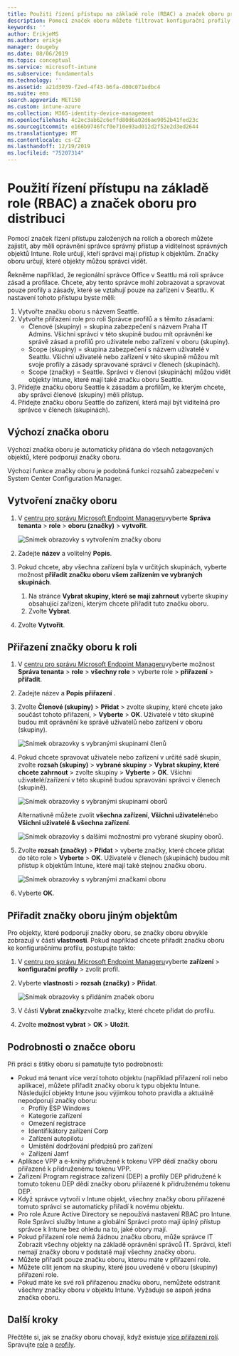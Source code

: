 ```yaml
---
title: Použití řízení přístupu na základě role (RBAC) a značek oboru pro distribuci v Intune | Microsoft Docs
description: Pomocí značek oboru můžete filtrovat konfigurační profily pro konkrétní role.
keywords: ''
author: ErikjeMS
ms.author: erikje
manager: dougeby
ms.date: 08/06/2019
ms.topic: conceptual
ms.service: microsoft-intune
ms.subservice: fundamentals
ms.technology: ''
ms.assetid: a21d3039-f2ed-4f43-b6fa-d00c071edbc4
ms.suite: ems
search.appverid: MET150
ms.custom: intune-azure
ms.collection: M365-identity-device-management
ms.openlocfilehash: 4c2ec3ab62c6effd80d6a02d6ae9052b41fed23c
ms.sourcegitcommit: e166b9746fcf0e710e93ad012d2f52e2d3ed2644
ms.translationtype: MT
ms.contentlocale: cs-CZ
ms.lasthandoff: 12/19/2019
ms.locfileid: "75207314"
---
```

# <a name="use-role-based-access-control-rbac-and-scope-tags-for-distributed-it"></a>Použití řízení přístupu na základě role (RBAC) a značek oboru pro distribuci

Pomocí značek řízení přístupu založených na rolích a oborech můžete zajistit, aby měli oprávnění správce správný přístup a viditelnost správných objektů Intune. Role určují, kteří správci mají přístup k objektům. Značky oboru určují, které objekty můžou správci vidět.

Řekněme například, že regionální správce Office v Seattlu má roli správce zásad a profilace. Chcete, aby tento správce mohl zobrazovat a spravovat pouze profily a zásady, které se vztahují pouze na zařízení v Seattlu. K nastavení tohoto přístupu byste měli:

1. Vytvořte značku oboru s názvem Seattle.
2. Vytvořte přiřazení role pro roli Správce profilů a s těmito zásadami: 
    - Členové (skupiny) = skupina zabezpečení s názvem Praha IT Admins. Všichni správci v této skupině budou mít oprávnění ke správě zásad a profilů pro uživatele nebo zařízení v oboru (skupiny).
    - Scope (skupiny) = skupina zabezpečení s názvem uživatelé v Seattlu. Všichni uživatelé nebo zařízení v této skupině můžou mít svoje profily a zásady spravované správci v členech (skupinách). 
    - Scope (značky) = Seattle. Správci v členovi (skupinách) můžou vidět objekty Intune, které mají také značku oboru Seattle.
3. Přidejte značku oboru Seattle k zásadám a profilům, ke kterým chcete, aby správci členové (skupiny) měli přístup.
4. Přidejte značku oboru Seattle do zařízení, která mají být viditelná pro správce v členech (skupinách). 

## <a name="default-scope-tag"></a>Výchozí značka oboru
Výchozí značka oboru je automaticky přidána do všech netagovaných objektů, které podporují značky oboru.

Výchozí funkce značky oboru je podobná funkci rozsahů zabezpečení v System Center Configuration Manager. 

## <a name="to-create-a-scope-tag"></a>Vytvoření značky oboru

1. V [centru pro správu Microsoft Endpoint Manageru](https://go.microsoft.com/fwlink/?linkid=2109431)vyberte **Správa tenanta** > **role** > **oboru (značky)** > **vytvořit**.

    ![Snímek obrazovky s vytvořením značky oboru](./media/scope-tags/create-scope-tag.png)

2. Zadejte **název** a volitelný **Popis**.
3. Pokud chcete, aby všechna zařízení byla v určitých skupinách, vyberte možnost **přiřadit značku oboru všem zařízením ve vybraných skupinách**.
    1. Na stránce **Vybrat skupiny, které se mají zahrnout** vyberte skupiny obsahující zařízení, kterým chcete přiřadit tuto značku oboru.
    2. Zvolte **Vybrat**.
4. Zvolte **Vytvořit**.

## <a name="to-assign-a-scope-tag-to-a-role"></a>Přiřazení značky oboru k roli

1. V [centru pro správu Microsoft Endpoint Manageru](https://go.microsoft.com/fwlink/?linkid=2109431)vyberte možnost **Správa tenanta** > **role** > **všechny role** > vyberte role > **přiřazení** > **přiřadit**.
2. Zadejte název a **Popis** **přiřazení** .
3. Zvolte **Členové (skupiny)** > **Přidat** > zvolte skupiny, které chcete jako součást tohoto přiřazení, > **Vyberte** > **OK**. Uživatelé v této skupině budou mít oprávnění ke správě uživatelů nebo zařízení v oboru (skupiny).

    ![Snímek obrazovky s vybranými skupinami členů](./media/scope-tags/select-member-groups.png)

4. Pokud chcete spravovat uživatele nebo zařízení v určité sadě skupin, zvolte **rozsah (skupiny)** > **vybrané skupiny** > **Vybrat skupiny, které chcete zahrnout** > zvolte skupiny > **Vyberte** > **OK**. Všichni uživatelé/zařízení v této skupině budou spravováni správci v členech (skupině).

    ![Snímek obrazovky s vybranými skupinami oborů](./media/scope-tags/select-scope-groups.png)

    Alternativně můžete zvolit **všechna zařízení**, **Všichni uživatelé**nebo **Všichni uživatelé & všechna zařízení**.

    ![Snímek obrazovky s dalšími možnostmi pro vybrané skupiny oborů.](./media/scope-tags/scope-group-other-options.png)
    
5. Zvolte **rozsah (značky)** > **Přidat** > vyberte značky, které chcete přidat do této role > **Vyberte** > **OK**. Uživatelé v členech (skupinách) budou mít přístup k objektům Intune, které mají také stejnou značku oboru.

    ![Snímek obrazovky s vybranými značkami oboru](./media/scope-tags/select-scope-tags.png)

6. Vyberte **OK**. 

## <a name="assign-scope-tags-to-other-objects"></a>Přiřadit značky oboru jiným objektům

Pro objekty, které podporují značky oboru, se značky oboru obvykle zobrazují v části **vlastnosti**. Pokud například chcete přiřadit značku oboru ke konfiguračnímu profilu, postupujte takto:

1. V [centru pro správu Microsoft Endpoint Manageru](https://go.microsoft.com/fwlink/?linkid=2109431)vyberte **zařízení** > **konfigurační profily** > zvolit profil.

2. Vyberte **vlastnosti** > **rozsah (značky)** > **Přidat**.

    ![Snímek obrazovky s přidáním značek oboru](./media/scope-tags/add-scope-tags.png)

3. V části **Vybrat značky**zvolte značky, které chcete přidat do profilu.
4. Zvolte **možnost vybrat** > **OK** > **Uložit**.


## <a name="scope-tag-details"></a>Podrobnosti o značce oboru
Při práci s štítky oboru si pamatujte tyto podrobnosti: 

- Pokud má tenant více verzí tohoto objektu (například přiřazení rolí nebo aplikace), můžete přiřadit značky oboru k typu objektu Intune.
  Následující objekty Intune jsou výjimkou tohoto pravidla a aktuálně nepodporují značky oboru:
    - Profily ESP Windows
    - Kategorie zařízení
    - Omezení registrace
    - Identifikátory zařízení Corp
    - Zařízení autopilotu
    - Umístění dodržování předpisů pro zařízení
    - Zařízení Jamf
- Aplikace VPP a e-knihy přidružené k tokenu VPP dědí značky oboru přiřazené k přidruženému tokenu VPP.
- Zařízení Program registrace zařízení (DEP) a profily DEP přidružené k tomuto tokenu DEP dědí značky oboru přiřazené k přidruženému tokenu DEP.
- Když správce vytvoří v Intune objekt, všechny značky oboru přiřazené tomuto správci se automaticky přiřadí k novému objektu.
- Pro role Azure Active Directory se nepoužívá nastavení RBAC pro Intune. Role Správci služby Intune a globální Správci proto mají úplný přístup správce k Intune bez ohledu na to, jaké obory mají.
- Pokud přiřazení role nemá žádnou značku oboru, může správce IT Zobrazit všechny objekty na základě oprávnění správců IT. Správci, kteří nemají značky oboru v podstatě mají všechny značky oboru.
- Můžete přiřadit pouze značku oboru, kterou máte v přiřazení role.
- Můžete cílit jenom na skupiny, které jsou uvedené v oboru (skupiny) přiřazení role.
- Pokud máte ke své roli přiřazenou značku oboru, nemůžete odstranit všechny značky oboru v objektu Intune. Vyžaduje se aspoň jedna značka oboru.

## <a name="next-steps"></a>Další kroky

Přečtěte si, jak se značky oboru chovají, když existuje [více přiřazení rolí](role-based-access-control.md#multiple-role-assignments).
Spravujte [role](role-based-access-control.md) a [profily](../configuration/device-profile-assign.md).

